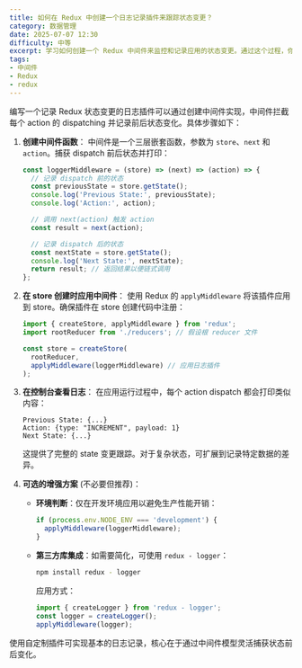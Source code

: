 ```yaml
---
title: 如何在 Redux 中创建一个日志记录插件来跟踪状态变更？
category: 数据管理
date: 2025-07-07 12:30
difficulty: 中等
excerpt: 学习如何创建一个 Redux 中间件来监控和记录应用的状态变更。通过这个过程，你可以深入了解 Redux 的中间件机制以及状态管理。
tags:
- 中间件
- Redux
- redux
---
```

编写一个记录 Redux 状态变更的日志插件可以通过创建中间件实现，中间件拦截每个 action 的 dispatching 并记录前后状态变化。具体步骤如下：

1. **创建中间件函数**：
   中间件是一个三层嵌套函数，参数为 `store`、`next` 和 `action`。捕获 dispatch 前后状态并打印：
   ```javascript
   const loggerMiddleware = (store) => (next) => (action) => {
     // 记录 dispatch 前的状态
     const previousState = store.getState();
     console.log('Previous State:', previousState);
     console.log('Action:', action);
   
     // 调用 next(action) 触发 action
     const result = next(action);
   
     // 记录 dispatch 后的状态
     const nextState = store.getState();
     console.log('Next State:', nextState);
     return result; // 返回结果以便链式调用
   };
   ```

2. **在 store 创建时应用中间件**：
   使用 Redux 的 `applyMiddleware` 将该插件应用到 store。确保插件在 store 创建代码中注册：
   ```javascript
   import { createStore, applyMiddleware } from 'redux';
   import rootReducer from './reducers'; // 假设根 reducer 文件
   
   const store = createStore(
     rootReducer,
     applyMiddleware(loggerMiddleware) // 应用日志插件
   );
   ```

3. **在控制台查看日志**：
   在应用运行过程中，每个 action dispatch 都会打印类似内容：
   ```
   Previous State: {...}
   Action: {type: "INCREMENT", payload: 1}
   Next State: {...}
   ```
   这提供了完整的 state 变更跟踪。对于复杂状态，可扩展到记录特定数据的差异。

4. **可选的增强方案** (不必要但推荐)：
   - **环境判断**：仅在开发环境应用以避免生产性能开销：
     ```javascript
     if (process.env.NODE_ENV === 'development') {
       applyMiddleware(loggerMiddleware);
     }
     ```
   - **第三方库集成**：如需要简化，可使用 `redux - logger`：
     ```bash
     npm install redux - logger
     ```
     应用方式：
     ```javascript
     import { createLogger } from 'redux - logger';
     const logger = createLogger();
     applyMiddleware(logger);
     ``` 

使用自定制插件可实现基本的日志记录，核心在于通过中间件模型灵活捕获状态前后变化。
